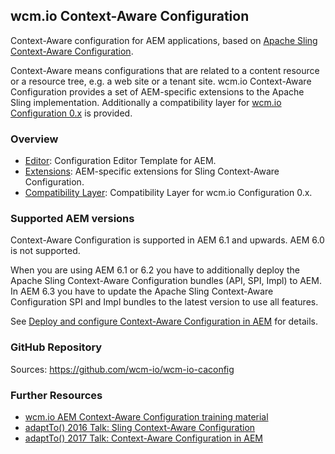 ## wcm.io Context-Aware Configuration

Context-Aware configuration for AEM applications, based on [Apache Sling Context-Aware Configuration][sling-caconfig].

Context-Aware means configurations that are related to a content resource or a resource tree, e.g. a web site or a tenant site. wcm.io Context-Aware Configuration provides a set of AEM-specific extensions to the Apache Sling implementation. Additionally a compatibility layer for [wcm.io Configuration 0.x][config-deprecated] is provided.


### Overview

* [Editor](editor/): Configuration Editor Template for AEM.
* [Extensions](extensions/): AEM-specific extensions for Sling Context-Aware Configuration.
* [Compatibility Layer](compat/): Compatibility Layer for wcm.io Configuration 0.x.


### Supported AEM versions

Context-Aware Configuration is supported in AEM 6.1 and upwards. AEM 6.0 is not supported.

When you are using AEM 6.1 or 6.2 you have to additionally deploy the Apache Sling Context-Aware Configuration bundles (API, SPI, Impl) to AEM. In AEM 6.3 you have to update the Apache Sling Context-Aware Configuration SPI and Impl bundles to the latest version to use all features.

See [Deploy and configure Context-Aware Configuration in AEM][deploy-configure-caconfig-in-aem] for details.


### GitHub Repository

Sources: https://github.com/wcm-io/wcm-io-caconfig


### Further Resources

* [wcm.io AEM Context-Aware Configuration training material](https://training.wcm.io/caconfig/)
* [adaptTo() 2016 Talk: Sling Context-Aware Configuration](https://adapt.to/2016/en/schedule/sling-context-aware-configuration.html)
* [adaptTo() 2017 Talk: Context-Aware Configuration in AEM](https://adapt.to/2017/en/schedule/context-aware-configuration-in-aem.html)


[sling-caconfig]: http://sling.apache.org/documentation/bundles/context-aware-configuration/context-aware-configuration.html
[config-deprecated]: https://wcm.io/config/
[deploy-configure-caconfig-in-aem]: https://wcm.io/caconfig/deploy-configure-caconfig-in-aem.html
